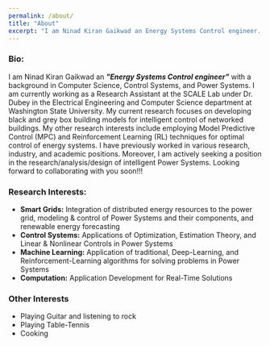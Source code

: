 ```yaml
---
permalink: /about/
title: "About"
excerpt: "I am Ninad Kiran Gaikwad an Energy Systems Control engineer..."
---
```

### Bio:

I am Ninad Kiran Gaikwad an ***"Energy Systems Control engineer"*** with a background in Computer Science, Control Systems, and Power Systems.  I am currently working as a Research Assistant at the SCALE Lab under Dr. Dubey in the Electrical Engineering and Computer Science department at Washington State University. My current research focuses on developing black and grey box building models for intelligent control of networked buildings. My other research interests include employing Model Predictive Control (MPC) and Reinforcement Learning (RL) techniques for optimal control of energy systems. I have previously worked in various research, industry, and academic positions. Moreover, I am actively seeking a position in the research/analysis/design of intelligent Power Systems. Looking forward to collaborating with you soon!!!

### Research Interests:

- **Smart Grids:** Integration of distributed energy resources to the power grid, modeling & control of Power Systems and their components, and renewable energy forecasting
- **Control Systems:** Applications of Optimization, Estimation Theory, and Linear & Nonlinear Controls in Power Systems
- **Machine Learning:** Application of traditional, Deep-Learning, and Reinforcement-Learning algorithms for solving problems in Power Systems 
- **Computation:** Application Development for Real-Time Solutions

### Other Interests

- Playing Guitar and listening to rock
- Playing Table-Tennis
- Cooking

